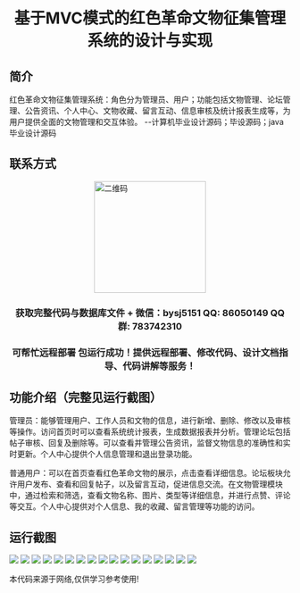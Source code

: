 <p><h1 align="center">基于MVC模式的红色革命文物征集管理系统的设计与实现</h1></p>

## 简介
红色革命文物征集管理系统：角色分为管理员、用户；功能包括文物管理、论坛管理、公告资讯、个人中心、文物收藏、留言互动、信息审核及统计报表生成等，为用户提供全面的文物管理和交互体验。    --计算机毕业设计源码；毕设源码；java毕业设计源码


## 联系方式
<img src="https://bs-1329754181.cos.ap-shanghai.myqcloud.com/wx.jpg" alt="二维码" style="display: block; margin: 0 auto;" width="200px">
<p><h3 align="center">获取完整代码与数据库文件 + 微信：bysj5151 QQ: 86050149 QQ群: 783742310</h3></p>
<p><h3 align="center">可帮忙远程部署 包运行成功！提供远程部署、修改代码、设计文档指导、代码讲解等服务！</h3></p>

## 功能介绍（完整见运行截图）
管理员：能够管理用户、工作人员和文物的信息，进行新增、删除、修改以及审核等操作。访问首页时可以查看系统统计报表，生成数据报表并分析。管理论坛包括帖子审核、回复及删除等。可以查看并管理公告资讯，监督文物信息的准确性和实时更新。个人中心提供个人信息管理和退出登录功能。

普通用户：可以在首页查看红色革命文物的展示，点击查看详细信息。论坛板块允许用户发布、查看和回复帖子，以及留言互动，促进信息交流。在文物管理模块中，通过检索和筛选，查看文物名称、图片、类型等详细信息，并进行点赞、评论等交互。个人中心提供对个人信息、我的收藏、留言管理等功能的访问。


## 运行截图
![](https://bs-1329754181.cos.ap-shanghai.myqcloud.com/spring/RedRevolutionCulturalRelicsCollectionSystemDesignAndImplementation/img/001.jpg)
![](https://bs-1329754181.cos.ap-shanghai.myqcloud.com/spring/RedRevolutionCulturalRelicsCollectionSystemDesignAndImplementation/img/002.jpg)
![](https://bs-1329754181.cos.ap-shanghai.myqcloud.com/spring/RedRevolutionCulturalRelicsCollectionSystemDesignAndImplementation/img/003.jpg)
![](https://bs-1329754181.cos.ap-shanghai.myqcloud.com/spring/RedRevolutionCulturalRelicsCollectionSystemDesignAndImplementation/img/004.jpg)
![](https://bs-1329754181.cos.ap-shanghai.myqcloud.com/spring/RedRevolutionCulturalRelicsCollectionSystemDesignAndImplementation/img/005.jpg)
![](https://bs-1329754181.cos.ap-shanghai.myqcloud.com/spring/RedRevolutionCulturalRelicsCollectionSystemDesignAndImplementation/img/006.jpg)
![](https://bs-1329754181.cos.ap-shanghai.myqcloud.com/spring/RedRevolutionCulturalRelicsCollectionSystemDesignAndImplementation/img/007.jpg)
![](https://bs-1329754181.cos.ap-shanghai.myqcloud.com/spring/RedRevolutionCulturalRelicsCollectionSystemDesignAndImplementation/img/008.jpg)
![](https://bs-1329754181.cos.ap-shanghai.myqcloud.com/spring/RedRevolutionCulturalRelicsCollectionSystemDesignAndImplementation/img/009.jpg)
![](https://bs-1329754181.cos.ap-shanghai.myqcloud.com/spring/RedRevolutionCulturalRelicsCollectionSystemDesignAndImplementation/img/010.jpg)
![](https://bs-1329754181.cos.ap-shanghai.myqcloud.com/spring/RedRevolutionCulturalRelicsCollectionSystemDesignAndImplementation/img/011.jpg)
![](https://bs-1329754181.cos.ap-shanghai.myqcloud.com/spring/RedRevolutionCulturalRelicsCollectionSystemDesignAndImplementation/img/012.jpg)
![](https://bs-1329754181.cos.ap-shanghai.myqcloud.com/spring/RedRevolutionCulturalRelicsCollectionSystemDesignAndImplementation/img/013.jpg)
![](https://bs-1329754181.cos.ap-shanghai.myqcloud.com/spring/RedRevolutionCulturalRelicsCollectionSystemDesignAndImplementation/img/014.jpg)
![](https://bs-1329754181.cos.ap-shanghai.myqcloud.com/spring/RedRevolutionCulturalRelicsCollectionSystemDesignAndImplementation/img/015.jpg)
![](https://bs-1329754181.cos.ap-shanghai.myqcloud.com/spring/RedRevolutionCulturalRelicsCollectionSystemDesignAndImplementation/img/016.jpg)
![](https://bs-1329754181.cos.ap-shanghai.myqcloud.com/spring/RedRevolutionCulturalRelicsCollectionSystemDesignAndImplementation/img/017.jpg)

<p>本代码来源于网络,仅供学习参考使用!</p>
